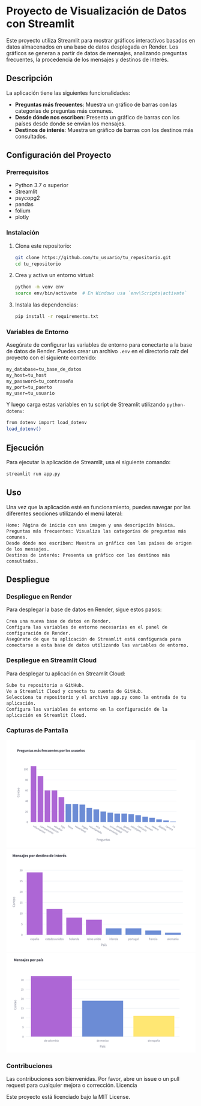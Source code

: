# Proyecto de Visualización de Datos con Streamlit

Este proyecto utiliza Streamlit para mostrar gráficos interactivos basados en datos almacenados en una base de datos desplegada en Render. Los gráficos se generan a partir de datos de mensajes, analizando preguntas frecuentes, la procedencia de los mensajes y destinos de interés.

## Descripción

La aplicación tiene las siguientes funcionalidades:

- **Preguntas más frecuentes**: Muestra un gráfico de barras con las categorías de preguntas más comunes.
- **Desde dónde nos escriben**: Presenta un gráfico de barras con los países desde donde se envían los mensajes.
- **Destinos de interés**: Muestra un gráfico de barras con los destinos más consultados.

## Configuración del Proyecto

### Prerrequisitos

- Python 3.7 o superior
- Streamlit
- psycopg2
- pandas
- folium
- plotly

### Instalación

1. Clona este repositorio:

    ```bash
    git clone https://github.com/tu_usuario/tu_repositorio.git
    cd tu_repositorio
    ```

2. Crea y activa un entorno virtual:

    ```bash
    python -m venv env
    source env/bin/activate  # En Windows usa `env\Scripts\activate`
    ```

3. Instala las dependencias:

    ```bash
    pip install -r requirements.txt
    ```

### Variables de Entorno

Asegúrate de configurar las variables de entorno para conectarte a la base de datos de Render. Puedes crear un archivo `.env` en el directorio raíz del proyecto con el siguiente contenido:

    
    my_database=tu_base_de_datos
    my_host=tu_host
    my_password=tu_contraseña
    my_port=tu_puerto
    my_user=tu_usuario
   

Y luego carga estas variables en tu script de Streamlit utilizando `python-dotenv`:

```bash
from dotenv import load_dotenv
load_dotenv()
```

## Ejecución

Para ejecutar la aplicación de Streamlit, usa el siguiente comando:

```bash
streamlit run app.py
```
## Uso

Una vez que la aplicación esté en funcionamiento, puedes navegar por las diferentes secciones utilizando el menú lateral:

    Home: Página de inicio con una imagen y una descripción básica.
    Preguntas más frecuentes: Visualiza las categorías de preguntas más comunes.
    Desde dónde nos escriben: Muestra un gráfico con los países de origen de los mensajes.
    Destinos de interés: Presenta un gráfico con los destinos más consultados.

## Despliegue
### Despliegue en Render

Para desplegar la base de datos en Render, sigue estos pasos:

    Crea una nueva base de datos en Render.
    Configura las variables de entorno necesarias en el panel de configuración de Render.
    Asegúrate de que tu aplicación de Streamlit está configurada para conectarse a esta base de datos utilizando las variables de entorno.

### Despliegue en Streamlit Cloud

Para desplegar tu aplicación en Streamlit Cloud:

    Sube tu repositorio a GitHub.
    Ve a Streamlit Cloud y conecta tu cuenta de GitHub.
    Selecciona tu repositorio y el archivo app.py como la entrada de tu aplicación.
    Configura las variables de entorno en la configuración de la aplicación en Streamlit Cloud.

### Capturas de Pantalla

![preguntas](img/preguntas.png)
![destinos](img/destinos.png)
![paises](img/paises.png)


### Contribuciones

Las contribuciones son bienvenidas. Por favor, abre un issue o un pull request para cualquier mejora o corrección.
Licencia

Este proyecto está licenciado bajo la MIT License.